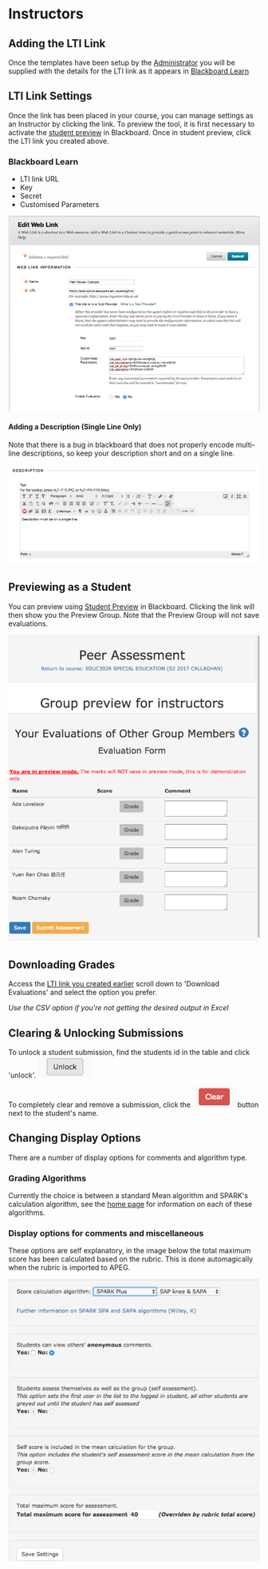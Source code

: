 # Instructors

## Adding the LTI Link

Once the templates have been setup by the [Administrator](Administrators.md) you will be supplied with the details for the LTI link as it appears in [Blackboard Learn](https://uonline.newcastle.edu.au/webapps/portal/execute/tabs/tabAction?tab_tab_group_id=_301_1)

## LTI Link Settings

Once the link has been placed in your course, you can manage settings as an Instructor by clicking the link.  To preview the tool, it is first necessary to activate the [student preview](https://help.blackboard.com/Learn/Instructor/Courses/Student_Preview) in Blackboard.  Once in student preview, click the LTI link you created above.

### Blackboard Learn

* LTI link URL
* Key
* Secret
* Customised Parameters

![Blackboard Learn LTI Link](images/bb_lti_link.png "1.0 Blackboard Learn LTI Link Settings")

#### Adding a Description (Single Line Only)

Note that there is a bug in blackboard that does not properly encode multi-line descriptions, so keep your description short and on a single line.

![Blackboard Learn LTI Link](images/bb_lti_link_desc.png "1.1 Blackboard Learn LTI Link Description")

## Previewing as a Student

You can preview using [Student Preview](https://help.blackboard.com/Learn/Instructor/Courses/Student_Preview) in Blackboard. Clicking the link will then show you the Preview Group.  Note that the Preview Group will not save evaluations.

![Group Preview](images/group_preview.png "Example of the Group Preview Page")

## Downloading Grades

Access the [LTI link you created earlier](http://localhost:8000/guides/Instructors/#adding-the-lti-link) scroll down to 'Download Evaluations' and select the option you prefer.  

_Use the CSV option if you're not getting the desired output in Excel_

## Clearing &amp; Unlocking Submissions

To unlock a student submission, find the students id in the table and click 'unlock'. ![Unlock](images/unlock_btn.png "Unlock Button in student table")

To completely clear and remove a submission, click the ![Clear](images/clear_btn.png) button next to the student's name.

## Changing Display Options

There are a number of display options for comments and algorithm type.

### Grading Algorithms

Currently the choice is between a standard Mean algorithm and SPARK's calculation algorithm, see the [home page](/) for information on each of these algorithms.

### Display options for comments and miscellaneous

These options are self explanatory, in the image below the total maximum score has been calculated based on the rubric.  This is done automagically when the rubric is imported to APEG.

![Display Options](images/options.png)

<script>
    var links = document.querySelectorAll( 'a' );  
    for (var i = 0, length = links.length; i < length; i++) {  
        if (links[i].hostname != window.location.hostname) {
            links[i].target = '_blank';
        }
    }
</script>
